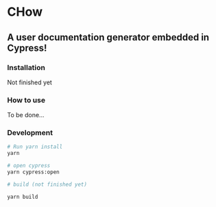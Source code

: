 # CHow

## A user documentation generator embedded in Cypress!


### Installation 

Not finished yet


### How to use

To be done...

### Development

```bash
# Run yarn install
yarn

# open cypress
yarn cypress:open

# build (not finished yet)

yarn build
```